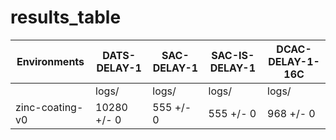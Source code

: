 # results_table
| Environments  |DATS-DELAY-1|SAC-DELAY-1|SAC-IS-DELAY-1|DCAC-DELAY-1-16C|
|---------------|------------|-----------|--------------|----------------|
|               |logs/       |logs/      |logs/         |logs/           |
|zinc-coating-v0|10280 +/- 0 |555 +/- 0  |555 +/- 0     |968 +/- 0       |
